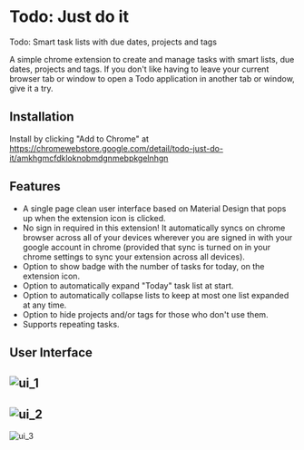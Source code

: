 # Todo: Just do it

Todo: Smart task lists with due dates, projects and tags

A simple chrome extension to create and manage tasks with smart lists, due dates, projects and tags. If you don't like having to leave your current browser tab or window to open a Todo application in another tab or window, give it a try.

## Installation
Install by clicking "Add to Chrome" at https://chromewebstore.google.com/detail/todo-just-do-it/amkhgmcfdkloknobmdgnmebpkgelnhgn

## Features
- A single page clean user interface based on Material Design that pops up when the extension icon is clicked.
- No sign in required in this extension! It automatically syncs on chrome browser across all of your devices wherever you are signed in with your google account in chrome (provided that sync is turned on in your chrome settings to sync your extension across all devices).
- Option to show badge with the number of tasks for today, on the extension icon.
- Option to automatically expand "Today" task list at start.
- Option to automatically collapse lists to keep at most one list expanded at any time.
- Option to hide projects and/or tags for those who don't use them.
- Supports repeating tasks.

## User Interface
![ui_1](https://lh3.googleusercontent.com/EMC-jlAeQ4zP8BoQgxHkcK8p6Dw2p_1M55QlpRP3lCSZdtWmvhXvJ7fLedcROAgsfCjexHt-BSwF280N75Y6GubL=s1280-w1280-h800)
---
![ui_2](https://lh3.googleusercontent.com/Gt2rHqgPcBYv6LxBk6pErY1E8OHNWVM_I7l7u_iO0FcL7mKkpcNz1iSONYg-m-XLHxK-3F2ttIsgH0d7AHMjkML4=s1280-w1280-h800)
---
![ui_3](https://lh3.googleusercontent.com/Vfbikfropu05m76pUBaJpWKqo5wAAdWL1AOKtt15oy2K-omZZDxdn-GwQtOwOvaoNjha8foWE5NCLIQHH15U3Z-iDw=s1280-w1280-h800)
